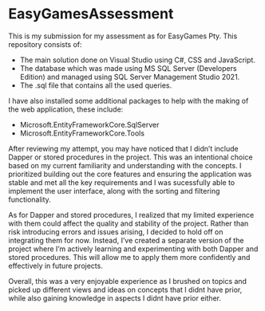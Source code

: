 # EasyGamesAssessment

This is my submission for my assessment as for EasyGames Pty.
This repository consists of:
- The main solution done on Visual Studio using C#, CSS and JavaScript.
- The database which was made using MS SQL Server (Developers Edition) and managed using SQL Server Management Studio 2021.
- The .sql file that contains all the used queries.

I have also installed some additional packages to help with the making of the web application, these include:
- Microsoft.EntityFrameworkCore.SqlServer
- Microsoft.EntityFrameworkCore.Tools

After reviewing my attempt, you may have noticed that I didn’t include Dapper or stored procedures in the project. This was an intentional choice based on my current familiarity and understanding with the concepts.  I prioritized building out the core features and ensuring the application was stable and met all the key requirements and I was sucessfully able to implement the user interface, along with the sorting and filtering functionality.

As for Dapper and stored procedures, I realized that my limited experience with them could affect the quality and stability of the project. Rather than risk introducing errors and issues arising, I decided to hold off on integrating them for now. Instead, I’ve created a separate version of the project where I’m actively learning and experimenting with both Dapper and stored procedures. This will allow me to apply them more confidently and effectively in future projects.

Overall, this was a very enjoyable experience as I brushed on topics and picked up different views and ideas on concepts that I didnt have prior, while also gaining knowledge in aspects I didnt have prior either.
